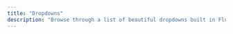 ```yaml
---
title: "Dropdowns"
description: "Browse through a list of beautiful dropdowns built in Flutter."
---
```

